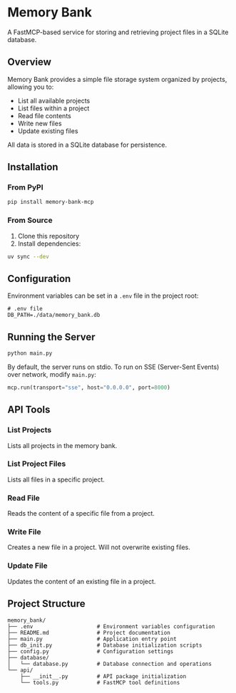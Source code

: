 # Memory Bank

A FastMCP-based service for storing and retrieving project files in a SQLite database.

## Overview

Memory Bank provides a simple file storage system organized by projects, allowing you to:

- List all available projects
- List files within a project
- Read file contents
- Write new files
- Update existing files

All data is stored in a SQLite database for persistence.

## Installation

### From PyPI

```bash
pip install memory-bank-mcp
```

### From Source

1. Clone this repository
2. Install dependencies:

```bash
uv sync --dev
```

## Configuration

Environment variables can be set in a `.env` file in the project root:

```
# .env file
DB_PATH=./data/memory_bank.db
```

## Running the Server

```bash
python main.py
```

By default, the server runs on stdio. To run on SSE (Server-Sent Events) over network, modify `main.py`:

```python
mcp.run(transport="sse", host="0.0.0.0", port=8000)
```

## API Tools

### List Projects

Lists all projects in the memory bank.

### List Project Files

Lists all files in a specific project.

### Read File

Reads the content of a specific file from a project.

### Write File

Creates a new file in a project. Will not overwrite existing files.

### Update File

Updates the content of an existing file in a project.

## Project Structure

```
memory_bank/
├── .env                    # Environment variables configuration
├── README.md               # Project documentation 
├── main.py                 # Application entry point
├── db_init.py              # Database initialization scripts
├── config.py               # Configuration settings
├── database/
│   └── database.py         # Database connection and operations
└── api/
    ├── __init__.py         # API package initialization
    └── tools.py            # FastMCP tool definitions
```

